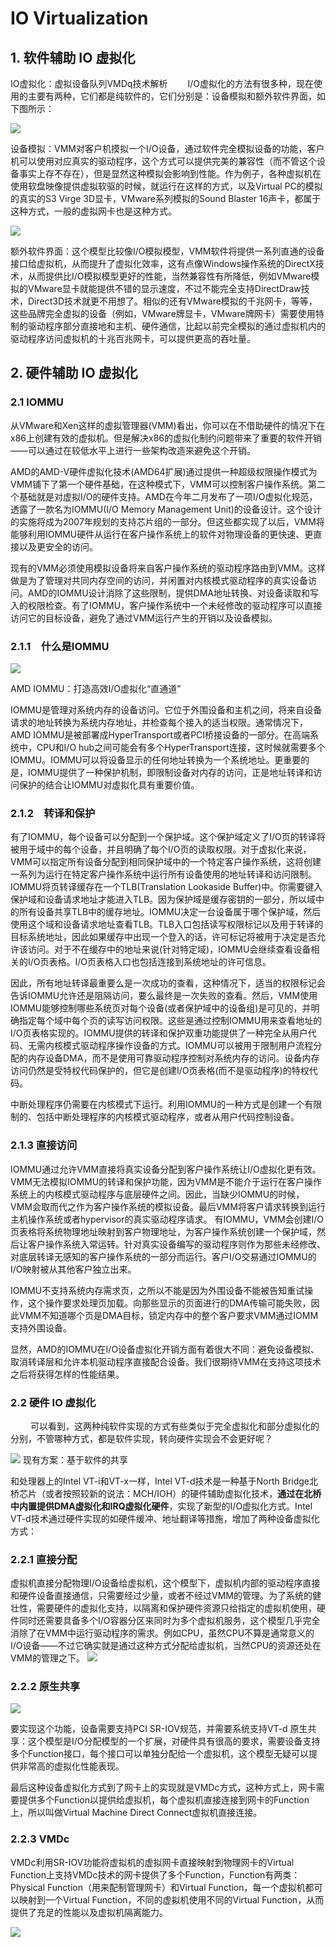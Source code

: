 # IO Virtualization #

## 1. 软件辅助 IO 虚拟化

IO虚拟化：虚拟设备队列VMDq技术解析
　　I/O虚拟化的方法有很多种，现在使用的主要有两种，它们都是纯软件的，它们分别是：设备模拟和额外软件界面，如下图所示：

![](/kvm_blog/img/device_simulator.jpg)

设备模拟：VMM对客户机摸拟一个I/O设备，通过软件完全模拟设备的功能，客户机可以使用对应真实的驱动程序，这个方式可以提供完美的兼容性（而不管这个设备事实上存不存在），但是显然这种模拟会影响到性能。作为例子，各种虚拟机在使用软盘映像提供虚拟软驱的时候，就运行在这样的方式，以及Virtual PC的模拟的真实的S3 Virge 3D显卡，VMware系列模拟的Sound Blaster 16声卡，都属于这种方式，一般的虚拟网卡也是这种方式。


![](/kvm_blog/img/device_interface.jpg)

额外软件界面：这个模型比较像I/O模拟模型，VMM软件将提供一系列直通的设备接口给虚拟机，从而提升了虚拟化效率，这有点像Windows操作系统的DirectX技术，从而提供比I/O模拟模型更好的性能，当然兼容性有所降低，例如VMware模拟的VMware显卡就能提供不错的显示速度，不过不能完全支持DirectDraw技术，Direct3D技术就更不用想了。相似的还有VMware模拟的千兆网卡，等等，这些品牌完全虚拟的设备（例如，VMware牌显卡，VMware牌网卡）需要使用特制的驱动程序部分直接地和主机、硬件通信，比起以前完全模拟的通过虚拟机内的驱动程序访问虚拟机的十兆百兆网卡，可以提供更高的吞吐量。 




## 2. 硬件辅助 IO 虚拟化

### 2.1 IOMMU
        
从VMware和Xen这样的虚拟管理器(VMM)看出，你可以在不借助硬件的情况下在x86上创建有效的虚拟机。但是解决x86的虚拟化制约问题带来了重要的软件开销——可以通过在较低水平上进行一些架构改造来避免这个开销。
        
AMD的AMD-V硬件虚拟化技术(AMD64扩展)通过提供一种超级权限操作模式为VMM铺下了第一个硬件基础，在这种模式下，VMM可以控制客户操作系统。第二个基础就是对虚拟I/O的硬件支持。AMD在今年二月发布了一项I/O虚拟化规范，透露了一款名为IOMMU(I/O Memory Management Unit)的设备设计。这个设计的实施将成为2007年规划的支持芯片组的一部分。但这些都实现了以后，VMM将能够利用IOMMU硬件从运行在客户操作系统上的软件对物理设备的更快速、更直接以及更安全的访问。
        
现有的VMM必须使用模拟设备将来自客户操作系统的驱动程序路由到VMM。这样做是为了管理对共同内存空间的访问，并闲置对内核模式驱动程序的真实设备访问。AMD的IOMMU设计消除了这些限制，提供DMA地址转换、对设备读取和写入的权限检查。有了IOMMU，客户操作系统中一个未经修改的驱动程序可以直接访问它的目标设备，避免了通过VMM运行产生的开销以及设备模拟。

### 2.1.1　什么是IOMMU ###

![](/kvm_blog/img/iommu.jpg)

AMD IOMMU：打造高效I/O虚拟化“直通道”  

IOMMU是管理对系统内存的设备访问。它位于外围设备和主机之间，将来自设备请求的地址转换为系统内存地址，并检查每个接入的适当权限。通常情况下，AMD IOMMU是被部署成HyperTransport或者PCI桥接设备的一部分。在高端系统中，CPU和I/O hub之间可能会有多个HyperTransport连接，这时候就需要多个IOMMU。IOMMU可以将设备显示的任何地址转换为一个系统地址。更重要的是，IOMMU提供了一种保护机制，即限制设备对内存的访问，正是地址转译和访问保护的结合让IOMMU对虚拟化具有重要价值。

### 2.1.2　转译和保护 ###
有了IOMMU，每个设备可以分配到一个保护域。这个保护域定义了I/O页的转译将被用于域中的每个设备，并且明确了每个I/O页的读取权限。对于虚拟化来说，VMM可以指定所有设备分配到相同保护域中的一个特定客户操作系统，这将创建一系列为运行在特定客户操作系统中运行所有设备使用的地址转译和访问限制。IOMMU将页转译缓存在一个TLB(Translation Lookaside Buffer)中。你需要键入保护域和设备请求地址才能进入TLB。因为保护域是缓存密钥的一部分，所以域中的所有设备共享TLB中的缓存地址。IOMMU决定一台设备属于哪个保护域，然后使用这个域和设备请求地址查看TLB。TLB入口包括读写权限标记以及用于转译的目标系统地址，因此如果缓存中出现一个登入的话，许可标记将被用于决定是否允许该访问。对于不在缓存中的地址来说(针对特定域)，IOMMU会继续查看设备相关的I/O页表格。I/O页表格入口也包括连接到系统地址的许可信息。

因此，所有地址转译最重要么是一次成功的查看，这种情况下，适当的权限标记会告诉IOMMU允许还是阻隔访问，要么最终是一次失败的查看。然后，VMM使用IOMMU能够控制哪些系统页对每个设备(或者保护域中的设备组)是可见的，并明确指定每个域中每个页的读写访问权限。这些是通过控制IOMMU用来查看地址的I/O页表格实现的。IOMMU提供的转译和保护双重功能提供了一种完全从用户代码、无需内核模式驱动程序操作设备的方式。IOMMU可以被用于限制用户流程分配的内存设备DMA，而不是使用可靠驱动程序控制对系统内存的访问。设备内存访问仍然是受特权代码保护的，但它是创建I/O页表格(而不是驱动程序)的特权代码。

中断处理程序仍需要在内核模式下运行。利用IOMMU的一种方式是创建一个有限制的、包括中断处理程序的内核模式驱动程序，或者从用户代码控制设备。

### 2.1.3 直接访问 ###
IOMMU通过允许VMM直接将真实设备分配到客户操作系统让I/O虚拟化更有效。VMM无法模拟IOMMU的转译和保护功能，因为VMM是不能介于运行在客户操作系统上的内核模式驱动程序与底层硬件之间。因此，当缺少IOMMU的时候，VMM会取而代之作为客户操作系统的模拟设备。最后VMM将客户请求转换到运行主机操作系统或者hypervisor的真实驱动程序请求。
有IOMMU，VMM会创建I/O页表格将系统物理地址映射到客户物理地址，为客户操作系统创建一个保护域，然后让客户操作系统入常运转。针对真实设备编写的驱动程序则作为那些未经修改、对底层转译无感知的客户操作系统的一部分而运行。客户I/O交易通过IOMMU的I/O映射被从其他客户独立出来。

IOMMU不支持系统内存需求页，之所以不能是因为外围设备不能被告知重试操作，这个操作要求处理页加载。向那些显示的页面进行的DMA传输可能失败，因此VMM不知道哪个页是DMA目标，锁定内存中的整个客户要求VMM通过IOMM支持外围设备。

显然，AMD的IOMMU在I/O设备虚拟化开销方面有着很大不同：避免设备模拟、取消转译层和允许本机驱动程序直接配合设备。我们很期待VMM在支持这项技术之后将获得怎样的性能结果。

### 2.2 硬件 IO 虚拟化 ###
　　
可以看到，这两种纯软件实现的方式有些类似于完全虚拟化和部分虚拟化的分别，不管哪种方式，都是软件实现，转向硬件实现会不会更好呢？ 

![](/kvm_blog/img/software_based_sharing.jpg)
现有方案：基于软件的共享

和处理器上的Intel VT-i和VT-x一样，Intel VT-d技术是一种基于North Bridge北桥芯片（或者按照较新的说法：MCH/IOH）的硬件辅助虚拟化技术，**通过在北桥中内置提供DMA虚拟化和IRQ虚拟化硬件**，实现了新型的I/O虚拟化方式。Intel VT-d技术通过硬件实现的如硬件缓冲、地址翻译等措施，增加了两种设备虚拟化方式：

### 2.2.1 直接分配 ###
虚拟机直接分配物理I/O设备给虚拟机，这个模型下，虚拟机内部的驱动程序直接和硬件设备直接通信，只需要经过少量，或者不经过VMM的管理。为了系统的健壮性，需要硬件的虚拟化支持，以隔离和保护硬件资源只给指定的虚拟机使用，硬件同时还需要具备多个I/O容器分区来同时为多个虚拟机服务，这个模型几乎完全消除了在VMM中运行驱动程序的需求。例如CPU，虽然CPU不算是通常意义的I/O设备——不过它确实就是通过这种方式分配给虚拟机，当然CPU的资源还处在VMM的管理之下。
![](/kvm_blog/img/direct_assignment.jpg)


### 2.2.2 原生共享 ###

![](/kvm_blog/img/natively_shared.jpg)

要实现这个功能，设备需要支持PCI SR-IOV规范，并需要系统支持VT-d
原生共享：这个模型是I/O分配模型的一个扩展，对硬件具有很高的要求，需要设备支持多个Function接口，每个接口可以单独分配给一个虚拟机，这个模型无疑可以提供非常高的虚拟化性能表现。

最后这种设备虚拟化方式到了网卡上的实现就是VMDc方式，这种方式上，网卡需要提供多个Function以提供给虚拟机，每个虚拟机直接连接到网卡的Function上，所以叫做Virtual Machine Direct Connect虚拟机直接连接。

### 2.2.3 VMDc ###

VMDc利用SR-IOV功能将虚拟机的虚拟网卡直接映射到物理网卡的Virtual Function上支持VMDc技术的网卡提供了多个Function，Function有两类：Physical Function（用来配制管理网卡）和Virtual Function，每一个虚拟机都可以映射到一个Virtual Function，不同的虚拟机使用不同的Virtual Function，从而提供了充足的性能以及虚拟机隔离能力。

![](/kvm_blog/img/mapping_vf_configuration.jpg)
